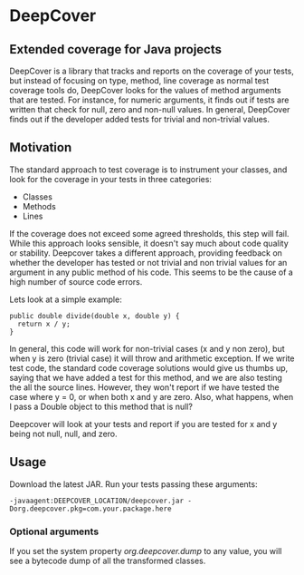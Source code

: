 # DeepCover 
## Extended coverage for Java projects

DeepCover is a library that tracks and reports on the coverage of your tests, but instead of focusing on type, method, line coverage as normal test coverage tools do, DeepCover looks for the values
of method arguments that are tested. For instance, for numeric arguments, it finds out if tests are written that check for null, zero and non-null values. In general, DeepCover finds out if the developer
added tests for trivial and non-trivial values. 

## Motivation

The standard approach to test coverage is to instrument your classes, and look for the coverage in your tests in three categories:
* Classes
* Methods
* Lines

If the coverage does not exceed some agreed thresholds, this step will fail. 
While this approach looks sensible, it doesn't say much
about code quality or stability. Deepcover takes a different approach, providing feedback on whether the developer has tested
or not trivial and non trivial values for an argument in any public method of his code. This seems to be the cause of a high
number of source code errors. 

Lets look at a simple example:
```
public double divide(double x, double y) {
  return x / y;
}
```
In general, this code will work for non-trivial cases (x and y non zero), but when y is zero (trivial case) 
it will throw and arithmetic exception. If we write test code, the standard code coverage solutions would give us
thumbs up, saying that we have added a test for this method, and we are also testing the all the source lines. However,
they won't report if we have tested the case where y = 0, or when both x and y are zero. Also, what happens, when I pass
a Double object to this method that is null?

Deepcover will look at your tests and report if you are tested for x and y being not null, null, and zero. 


## Usage
Download the latest JAR. Run your tests passing these arguments:
```
-javaagent:DEEPCOVER_LOCATION/deepcover.jar -Dorg.deepcover.pkg=com.your.package.here
```
### Optional arguments

If you set the system property *org.deepcover.dump* to any value, you will see a bytecode dump of all the transformed classes.





